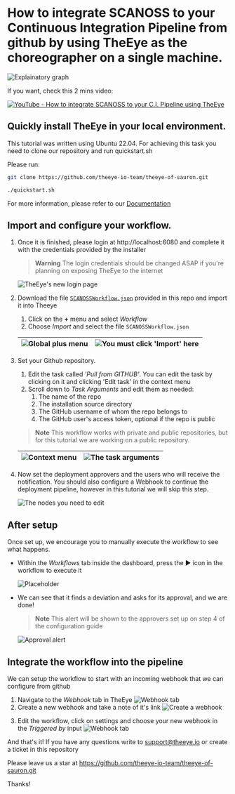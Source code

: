  # How to integrate SCANOSS to your Continuous Integration Pipeline from github by using TheEye as the choreographer on a single machine.

![Explainatory graph](./images/imagen1.png)

If you want, check this 2 mins video:

[![YouTube - How to integrate SCANOSS to your C.I. Pipeline using TheEye](https://img.youtube.com/vi/GxjtUZ6cnKI/0.jpg)](https://youtu.be/GxjtUZ6cnKI)

## Quickly install TheEye in your local environment.

This tutorial was written using Ubuntu 22.04. For achieving this task you need to clone our repository and run quickstart.sh

Please run:
```bash
git clone https://github.com/theeye-io-team/theeye-of-sauron.git

./quickstart.sh
```

For more information, please refer to our [Documentation](https://documentation.theeye.io/#/)

## Import and configure your workflow.

1. Once it is finished, please login at http://localhost:6080 and complete it with the credentials provided by the installer

    > **Warning**
    > The login credentials should be changed ASAP if you're planning on exposing TheEye to the internet

    ![TheEye's new login page](./images/imagen2.png)

2. Download the file [`SCANOSSWorkflow.json`](./SCANOSSWorkflow.json) provided in this repo and import it into Theeye
   1. Click on the **+** menu and select *Workflow*
   2. Choose *Import* and select the file `SCANOSSWorkflow.json` 
   
    |![Global plus menu](./images/imagen3.png)|![You must click 'Import' here](./images/imagen4.png)|
    |----|----|

3. Set your Github repository. 
   1.  Edit the task called *'Pull from GITHUB'*. You can edit the task by clicking on it and clicking 'Edit task' in the context menu
   2.  Scroll down to *Task Arguments* and edit them as needed:
       1.  The name of the repo
       2.  The installation source directory
       3.  The GitHub username of whom the repo belongs to
       4.  The GitHub user's access token, optional if the repo is public

    > **Note**
    > This workflow works with private and public repositories, but for this tutorial we are working on a public repository.

    |![Context menu](./images/imagen5.png)|![The task arguments](./images/imagen6.png)|
    |----|----|

    <!-- TODO: Cambiar imagen 6, no es muy clara -->

4. Now set the deployment approvers and the users who will receive the notification.
   You should also configure a Webhook to continue the deployment pipeline, however in this tutorial we will skip this step.

    ![The nodes you need to edit](./images/imagen7.png)

## After setup

Once set up, we encourage you to manually execute the workflow to see what happens.
    
* Within the *Workflows* tab inside the dashboard, press the :arrow_forward: icon in the workflow to execute it

    ![Placeholder](./images/imagen8.png)

* We can see that it finds a deviation and asks for its approval, and we are done!

    > **Note**
    > This alert will be shown to the approvers set up on step 4 of the configuration guide

    ![Approval alert](./images/imagen9.png)

## Integrate the workflow into the pipeline

We can setup the workflow to start with an incoming webhook that we can configure from github
  
1. Navigate to the *Webhook* tab in TheEye
    ![Webhook tab](./images/imagen10.png)
2. Create a new webhook and take a note of it's link
    ![Create a webhook](./images/imagen11.png)
<!-- TODO: Mostrar cómo agarrar el link -->
<!-- Se puede remplazar la foto 11 que es bastante redundante -->
3. Edit the workflow, click on settings and choose your new webhook in the *Triggered by* input
    ![Webhook tab](./images/imagen12.png)

And that's it! If you have any questions write to support@theeye.io or create a ticket in this repository

Please leave us a star at https://github.com/theeye-io-team/theeye-of-sauron.git

Thanks!


